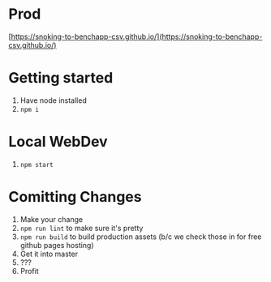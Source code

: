 # Prod

[https://snoking-to-benchapp-csv.github.io/](https://snoking-to-benchapp-csv.github.io/)

# Getting started

1. Have node installed
1. `npm i`

# Local WebDev

1. `npm start`

# Comitting Changes

1. Make your change
1. `npm run lint` to make sure it's pretty
1. `npm run build` to build production assets (b/c we check those in for free github pages hosting)
1. Get it into master
1. ???
1. Profit
